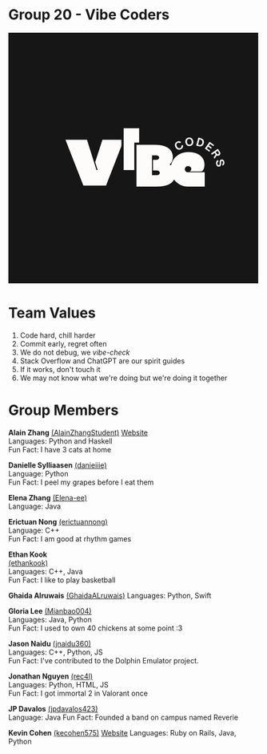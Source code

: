 # Group 20 - Vibe Coders
![temporary logo](/admin/branding/darklogo.png)

# Team Values
1. Code hard, chill harder
2. Commit early, regret often
3. We do not debug, we *vibe-check*
4. Stack Overflow and ChatGPT are our spirit guides
5. If it works, don't touch it
6. We may not know what we're doing but we're doing it together

# Group Members

**Alain Zhang** [(AlainZhangStudent)](https://github.com/AlainZhangStudent) [Website](https://alainzhangstudent.github.io/cse110-lab1) <br>
Languages: Python and Haskell <br>
Fun Fact: I have 3 cats at home

**Danielle Sylliaasen** [(danieiiie)](https://github.com/danieiiie)<br>
Language: Python <br>
Fun Fact: I peel my grapes before I eat them

**Elena Zhang** [(Elena-ee)](https://github.com/Elena-ee) <br>
Language: Java

**Erictuan Nong** [(erictuannong)](https://github.com/erictuannong) <br>
Language: C++ <br>
Fun Fact: I am good at rhythm games

**Ethan Kook** <br>[(ethankook)](https://github.com/ethankook) <br>
Languages: C++, Java <br>
Fun Fact: I like to play basketball

**Ghaida Alruwais** [(GhaidaALruwais)](https://github.com/GhaidaALruwais)
Languages: Python, Swift

**Gloria Lee** [(Mianbao004)](https://github.com/Mianbao004) <br>
Languages: Java, Python <br>
Fun Fact: I used to own 40 chickens at some point :3

**Jason Naidu** [(jnaidu360)](https://github.com/jnaidu360) <br>
Languages: C++, Python, JS <br>
Fun Fact: I've contributed to the Dolphin Emulator project.

**Jonathan Nguyen** [(rec4l)](https://github.com/rec4l)<br>
Languages: Python, HTML, JS <br>
Fun Fact: I got immortal 2 in Valorant once

**JP Davalos** [(jpdavalos423)](https://github.com/jpdavalos423) <br>
Language: Java
Fun Fact: Founded a band on campus named Reverie

**Kevin Cohen** [(kecohen575)](https://github.com/kecohen575) [Website](https://kecohen575.github.io/cse110_lab1)
Languages: Ruby on Rails, Java, Python
